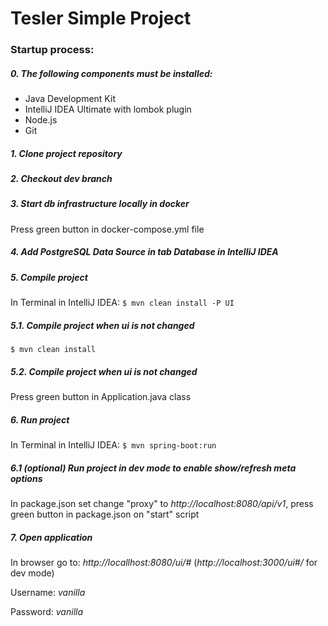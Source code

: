 # Tesler Simple Project

### Startup process:

##### 0. The following components must be installed:
  - Java Development Kit
  - IntelliJ IDEA Ultimate with lombok plugin
  - Node.js
  - Git
#####  1. Сlone project repository
##### 2. Checkout *dev* branch
##### 3. Start db infrastructure locally in docker 
Press green button in docker-compose.yml file
##### 4. Add PostgreSQL Data Source in tab *Database* in IntelliJ IDEA
##### 5. Compile project
In Terminal in IntelliJ IDEA:
`$ mvn clean install -P UI`
##### 5.1. Compile project when ui is not changed
`$ mvn clean install`
##### 5.2. Compile project when ui is not changed
Press green button in Application.java class
##### 6. Run project
In Terminal in IntelliJ IDEA:
`$ mvn spring-boot:run`
##### 6.1 (optional) Run project in dev mode to enable show/refresh meta options
In package.json set change "proxy" to *http://localhost:8080/api/v1*,
press green button in package.json on "start" script
##### 7. Open application
In browser go to:  *http://locallhost:8080/ui/#*
(*http://localhost:3000/ui#/* for dev mode)

Username: *vanilla*

Password: *vanilla*
